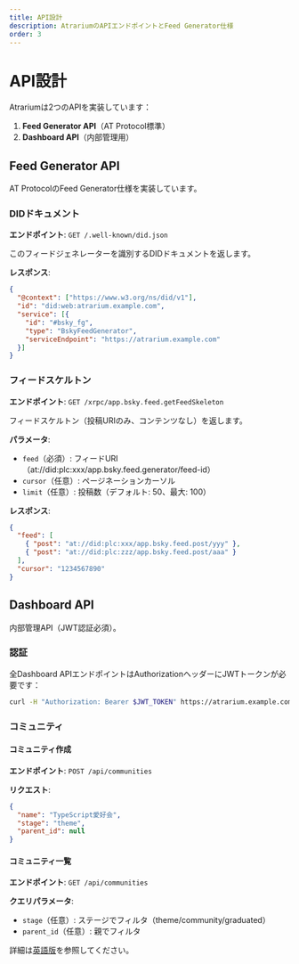 ```yaml
---
title: API設計
description: AtrariumのAPIエンドポイントとFeed Generator仕様
order: 3
---
```


# API設計

Atrariumは2つのAPIを実装しています：

1. **Feed Generator API**（AT Protocol標準）
2. **Dashboard API**（内部管理用）

## Feed Generator API

AT ProtocolのFeed Generator仕様を実装しています。

### DIDドキュメント

**エンドポイント**: `GET /.well-known/did.json`

このフィードジェネレーターを識別するDIDドキュメントを返します。

**レスポンス**:
```json
{
  "@context": ["https://www.w3.org/ns/did/v1"],
  "id": "did:web:atrarium.example.com",
  "service": [{
    "id": "#bsky_fg",
    "type": "BskyFeedGenerator",
    "serviceEndpoint": "https://atrarium.example.com"
  }]
}
```

### フィードスケルトン

**エンドポイント**: `GET /xrpc/app.bsky.feed.getFeedSkeleton`

フィードスケルトン（投稿URIのみ、コンテンツなし）を返します。

**パラメータ**:
- `feed`（必須）: フィードURI（at://did:plc:xxx/app.bsky.feed.generator/feed-id）
- `cursor`（任意）: ページネーションカーソル
- `limit`（任意）: 投稿数（デフォルト: 50、最大: 100）

**レスポンス**:
```json
{
  "feed": [
    { "post": "at://did:plc:xxx/app.bsky.feed.post/yyy" },
    { "post": "at://did:plc:zzz/app.bsky.feed.post/aaa" }
  ],
  "cursor": "1234567890"
}
```

## Dashboard API

内部管理API（JWT認証必須）。

### 認証

全Dashboard APIエンドポイントはAuthorizationヘッダーにJWTトークンが必要です：

```bash
curl -H "Authorization: Bearer $JWT_TOKEN" https://atrarium.example.com/api/communities
```

### コミュニティ

#### コミュニティ作成

**エンドポイント**: `POST /api/communities`

**リクエスト**:
```json
{
  "name": "TypeScript愛好会",
  "stage": "theme",
  "parent_id": null
}
```

#### コミュニティ一覧

**エンドポイント**: `GET /api/communities`

**クエリパラメータ**:
- `stage`（任意）: ステージでフィルタ（theme/community/graduated）
- `parent_id`（任意）: 親でフィルタ

詳細は[英語版](/en/architecture/api)を参照してください。
